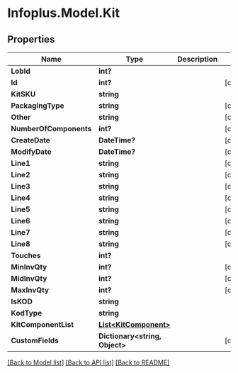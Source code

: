 # Infoplus.Model.Kit
## Properties

Name | Type | Description | Notes
------------ | ------------- | ------------- | -------------
**LobId** | **int?** |  | 
**Id** | **int?** |  | [optional] 
**KitSKU** | **string** |  | 
**PackagingType** | **string** |  | [optional] 
**Other** | **string** |  | [optional] 
**NumberOfComponents** | **int?** |  | [optional] 
**CreateDate** | **DateTime?** |  | [optional] 
**ModifyDate** | **DateTime?** |  | [optional] 
**Line1** | **string** |  | [optional] 
**Line2** | **string** |  | [optional] 
**Line3** | **string** |  | [optional] 
**Line4** | **string** |  | [optional] 
**Line5** | **string** |  | [optional] 
**Line6** | **string** |  | [optional] 
**Line7** | **string** |  | [optional] 
**Line8** | **string** |  | [optional] 
**Touches** | **int?** |  | 
**MinInvQty** | **int?** |  | [optional] 
**MidInvQty** | **int?** |  | [optional] 
**MaxInvQty** | **int?** |  | [optional] 
**IsKOD** | **string** |  | 
**KodType** | **string** |  | 
**KitComponentList** | [**List&lt;KitComponent&gt;**](KitComponent.md) |  | 
**CustomFields** | **Dictionary&lt;string, Object&gt;** |  | [optional] 

[[Back to Model list]](../README.md#documentation-for-models) [[Back to API list]](../README.md#documentation-for-api-endpoints) [[Back to README]](../README.md)

